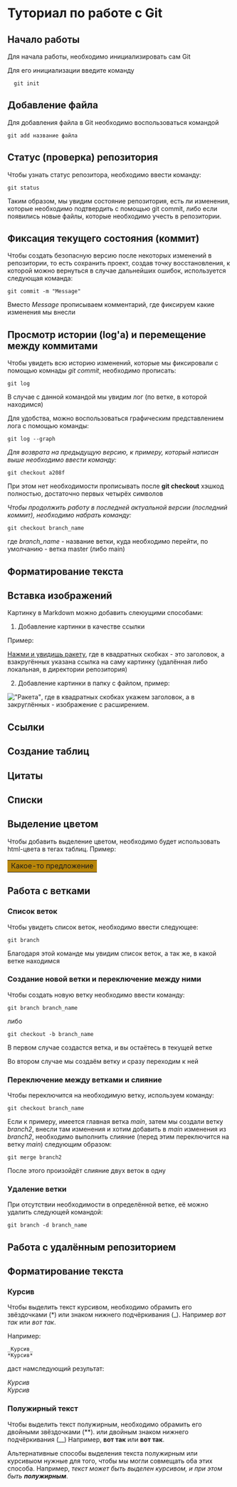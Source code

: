 # Туториал по работе с Git

## Начало работы

Для начала работы, необходимо инициализировать сам Git

Для его инициализации введите команду 

```
  git init
```

## Добавление файла

Для добавления файла в Git необходимо воспользоваться командой 

```
git add название файла
```

## Статус (проверка) репозитория

Чтобы узнать статус репозитора, необходимо ввести команду:

```
git status
```

Таким образом, мы увидим состояние репозитория, есть ли изменения, которые необходимо подтвердить с помощью git commit, либо если появились новые файлы, которые необходимо учесть в репозитории.

## Фиксация текущего состояния (коммит)

Чтобы создать безопасную версию после некоторых изменений в репозитории, то есть сохранить проект, создав точку восстановления, к которой можно вернуться в случае дальнейших ошибок, используется следующая команда:

```
git commit -m "Message"
```

Вместо _Message_ прописываем комментарий, где фиксируем какие изменения мы внесли

## Просмотр истории (log'a) и перемещение между коммитами

Чтобы увидеть всю историю изменений, которые мы фиксировали с помощью комнады _git commit_, необходимо прописать:

```
git log
```

В случае с данной командой мы увидим лог (по ветке, в которой находимся)

Для удобства, можно воспользоваться графическим представлением лога с помощью команды:

```
git log --graph
```

*Для возврата на предыдущую версию, к примеру, который написан выше необходимо ввести команду:*

```
git checkout a208f
```

При этом нет необходимости прописывать после **git checkout** хэшкод полностью, достаточно первых четырёх символов

*Чтобы продолжить работу в последней актуальной версии (последний коммит), необходимо набрать команду:*

```
git checkout branch_name
```
где _branch_name_ - название ветки, куда необходимо перейти, по умолчанию - ветка master (либо main)

## Форматирование текста

## Вставка изображений

Картинку в Markdown можно добавить слеюущими способами:

1. Добавление картинки в качестве ссылки

Пример:

[Нажми и увидишь ракету](https://naked-science.ru/wp-content/uploads/2016/07/field_image_00roket2016.jpg), где в квадратных скобках - это заголовок, а взакругённых указана ссылка на саму картинку (удалённая либо локальная, в директории репозитория)

2. Добавление картинки в папку с файлом, пример:

 !["Ракета"](https://naked-science.ru/wp-content/uploads/2016/07/field_image_00roket2016.jpg), где в  квадратных скобках укажем заголовок, а в закруглённых - изображение с расширением.

## Ссылки

## Создание таблиц

## Цитаты

## Списки

## Выделение цветом

Чтобы добавить выделение цветом, необходимо будет использовать html-цвета в тегах таблиц. Пример:

<table><tr><td bgcolor="#B8860B">Какое-то предложение</td></tr><table>

## Работа с ветками

### Список веток

Чтобы увидеть список веток, необходимо ввести следующее:

```
git branch
```

Благодаря этой команде мы увидим список веток, а так же, в какой ветке находимся

### Создание новой ветки и переключение между ними

Чтобы создать новую ветку необходимо ввести команду:

```
git branch branch_name
```
либо
```
git checkout -b branch_name
```

В первом случае создастся ветка, и вы остаётесь в текущей ветке

Во втором случае мы создаём ветку и сразу переходим к ней

### Переключение между ветками и слияние

Чтобы переключится на необходимую ветку, используем команду:

```
git checkout branch_name
```
Если к примеру, имеется главная ветка _main_, затем мы создали ветку _branch2_, внесли там изменения и хотим добавить в _main_ изменения из _branch2_, необходимо выполнить слияние (перед этим переключится на ветку _main_) следующим образом:

```
git merge branch2
```

После этого произойдёт слияние двух веток в одну


### Удаление ветки

При отсутствии необходимости в определённой ветке, её можно удалить следующей командой:

```
git branch -d branch_name
```


## Работа с удалённым репозиторием

## Форматирование текста

### Курсив 

Чтобы выделить текст курсивом, необходимо обрамить его звёздочками (*) или знаком нижнего подчёркивания (_). Например *вот так* или _вот так_.

Например:

```
_Курсив_
*Курсив*
```
даст намследующий результат:

_Курсив_  
*Курсив*

### Полужирный текст

Чтобы выделить текст полужирным, необходимо обрамить его двойными звёздочками (**). или двойным знаком нижнего подчёркивания (__)
Например, **вот так** или __вот так__.


Альтернативные способы выделения текста полужирным или курсивыом нужные для того, чтобы мы могли совмещать оба этих способа. Например, _текст может быть выделен курсивом, и при этом быть **полужирным**_.
